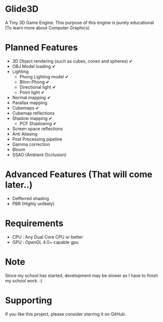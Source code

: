 # Glide3D
A Tiny 3D Game Engine. This purpose of this engine is purely educational (To learn more about Computer Graphics)

# Planned Features
- 3D Object rendering (such as cubes, cones and spheres)  ✔
- OBJ Model loading ✔
- Lighting
  - Phong Lighting model ✔
  - Blinn-Phong ✔
  - Directional light ✔
  - Point light ✔
- Normal mapping  ✔
- Parallax mapping
- Cubemaps ✔
- Cubemap reflections
- Shadow mapping ✔
  - PCF Shadowing ✔
- Screen space reflections
- Anti Aliasing 
- Post Processing pipeline
- Gamma correction
- Bloom
- SSAO (Ambient Occlusion)

# Advanced Features (That will come later..)
- Defferred shading
- PBR (Highly unlikely)

# Requirements 
- CPU : Any Dual Core CPU or better
- GPU : OpenGL 4.0+ capable gpu 

# Note 
Since my school has started, development may be slower as I have to finish my school work. :)

# Supporting
If you like this project, please consider starring it on GitHub.
